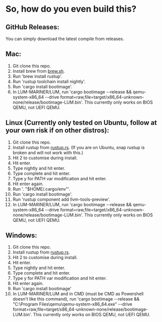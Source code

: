 # So, how do you even build this?

## GitHub Releases:
You can simply download the latest compile from releases.

## Mac:
1. Git clone this repo.
2. Install brew from [brew.sh](https://brew.sh).
3. Run 'brew install rustup'.
4. Run 'rustup toolchain install nightly'.
5. Run 'cargo install bootimage'.
6. In LUM-MARINER/LUM, run 'cargo bootimage --release && qemu-system-x86_64 --drive format=raw,file=target/x86_64-unknown-none/release/bootimage-LUM.bin'. This currently only works on BIOS QEMU, not UEFI QEMU.

## Linux (Currently only tested on Ubuntu, follow at your own risk if on other distros):
1. Git clone this repo.
2. Install rustup from [rustup.rs](https://rustup.rs). (If you are on Ubuntu, snap rustup is broken and will not work with this.)
3. Hit 2 to customise during install.
4. Hit enter.
5. Type nightly and hit enter.
6. Type complete and hit enter.
7. Type y for PATH var modification and hit enter.
8. Hit enter again.
9. Run '. "$HOME/.cargo/env"'.
10. Run 'cargo install bootimage'.
11. Run 'rustup component add llvm-tools-preview'.
12. In LUM-MARINER/LUM, run 'cargo bootimage --release && qemu-system-x86_64 --drive format=raw,file=target/x86_64-unknown-none/release/bootimage-LUM.bin'. This currently only works on BIOS QEMU, not UEFI QEMU.

## Windows:
1. Git clone this repo.
2. Install rustup from [rustup.rs](https://rustup.rs).
3. Hit 2 to customise during install.
4. Hit enter.
5. Type nightly and hit enter.
6. Type complete and hit enter.
7. Type y for PATH var modification and hit enter.
8. Hit enter again.
9. Run 'cargo install bootimage'
10. In LUM-MARINER/LUM and in CMD (must be CMD as Powershell doesn't like this command), run 'cargo bootimage --release && "C:\Program Files\qemu\qemu-system-x86_64.exe" --drive format=raw,file=target/x86_64-unknown-none/release/bootimage-LUM.bin'. This currently only works on BIOS QEMU, not UEFI QEMU.
